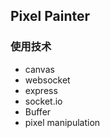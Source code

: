 ## Pixel Painter



### 使用技术

* canvas
* websocket
* express
* socket.io
* Buffer
* pixel manipulation
